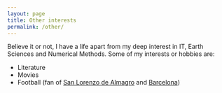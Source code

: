 ```yaml
---
layout: page
title: Other interests
permalink: /other/
---
```


Believe it or not, I have a life apart from my deep interest in IT, Earth Sciences and Numerical Methods.
Some of my interests or hobbies are:

* Literature
* Movies
* Football (fan of [San Lorenzo de Almagro](http://sanlorenzo.com.ar) and [Barcelona](http://fcbarcelona.es))
